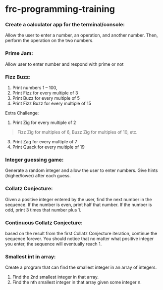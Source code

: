 # frc-programming-training

### Create a calculator app for the terminal/console:
Allow the user to enter a number, an operation, and another number. Then, perform the operation on the two numbers.

### Prime Jam:
Allow user to enter number and respond with prime or not

### Fizz Buzz: 
1. Print numbers 1 – 100, 
2. Print Fizz for every multiple of 3
3. Print Buzz for every multiple of 5 
4. Print Fizz Buzz for every multiple of 15

Extra Challenge:
1. Print Zig for every multiple of 2 
> Fizz Zig for multiples of 6, Buzz Zig for multiples of 10, etc.
3. Print Zag for every multiple of 7
4. Print Quack for every multiple of 19

### Integer guessing game:
Generate a random integer and allow the user to enter numbers. Give hints (higher/lower) after each guess.

### Collatz Conjecture:
Given a positive integer entered by the user, find the next number in the sequence. If the number is even, print half that number. If the number is odd, print 3 times that number plus 1.

### Continuous Collatz Conjecture:
based on the result from the first Collatz Conjecture iteration, continue the sequence forever. You should notice that no matter what positive integer you enter, the sequence will eventually reach 1.

### Smallest int in array:
Create a program that can find the smallest integer in an array of integers.

1. Find the 2nd smallest integer in that array. 
2. Find the nth smallest integer in that array given some integer n.
